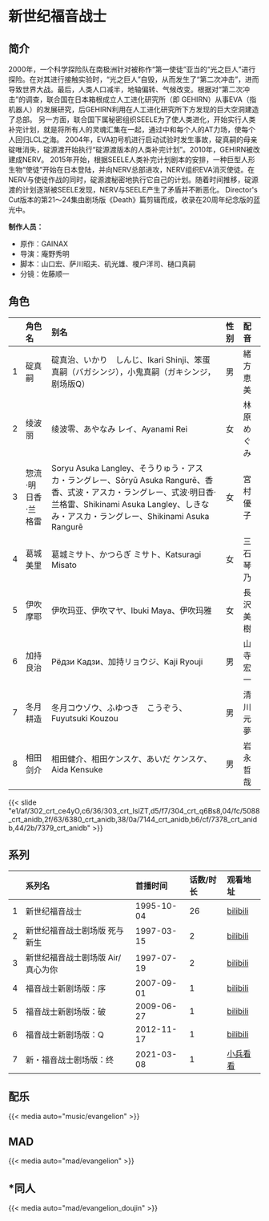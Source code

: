 # 新世纪福音战士


## 简介

2000年，一个科学探险队在南极洲针对被称作“第一使徒”亚当的“光之巨人”进行探险。在对其进行接触实验时，“光之巨人”自毁，从而发生了“第二次冲击”，进而导致世界大战。最后，人类人口减半，地轴偏转、气候改变。根据对“第二次冲击”的调查，联合国在日本箱根成立人工进化研究所（即 GEHIRN）从事EVA（指机器人）的发展研究，后GEHIRN利用在人工进化研究所下方发现的巨大空洞建造了总部。
另一方面，联合国下属秘密组织SEELE为了使人类进化，开始实行人类补完计划，就是将所有人的灵魂汇集在一起，通过中和每个人的AT力场，使每个人回归LCL之海。
2004年，EVA初号机进行启动试验时发生事故，碇真嗣的母亲碇唯消失，碇源渡开始执行“碇源渡版本的人类补完计划”。2010年，GEHIRN被改建成NERV。
2015年开始，根据SEELE人类补完计划剧本的安排，一种巨型人形生物“使徒”开始在日本登陆，并向NERV总部进攻，NERV组织EVA消灭使徒。在NERV与使徒作战的同时，碇源渡秘密地执行它自己的计划。随着时间推移，碇源渡的计划逐渐被SEELE发现，NERV与SEELE产生了矛盾并不断恶化。
Director's Cut版本的第21～24集由剧场版《Death》篇剪辑而成，收录在20周年纪念版的蓝光中。

**制作人员：**
- 原作：GAINAX
- 导演：庵野秀明
- 脚本：山口宏、萨川昭夫、矶光雄、榎户洋司、樋口真嗣
- 分镜：佐藤顺一

## 角色

|     |   角色名   |   别名  | 性别 |  配音  |
|:--- |:------  |:----      |:---  |:--   |
| 1 | 碇真嗣 | 碇真治、いかり　しんじ、Ikari Shinji、笨蛋真嗣（バガシンジ），小鬼真嗣（ガキシンジ，剧场版Q） | 男 | 緒方恵美 |
| 2 | 绫波丽 | 绫波零、あやなみ レイ、Ayanami Rei | 女 | 林原めぐみ |
| 3 | 惣流·明日香·兰格雷 | Soryu Asuka Langley、そうりゅう・アスカ・ラングレー、Sōryū Asuka Rangurē、香香、式波・アスカ・ラングレー、式波·明日香·兰格雷、Shikinami Asuka Langley、しきなみ・アスカ・ラングレー、Shikinami Asuka Rangurē | 女 | 宮村優子 |
| 4 | 葛城美里 | 葛城ミサト、かつらぎ ミサト、Katsuragi Misato | 女 | 三石琴乃 |
| 5 | 伊吹摩耶 | 伊吹玛亚、伊吹マヤ、Ibuki Maya、伊吹玛雅 | 女 | 長沢美樹 |
| 6 | 加持良治 | Рёдзи Кадзи、加持リョウジ、Kaji Ryouji | 男 | 山寺宏一 |
| 7 | 冬月耕造 | 冬月コウゾウ、ふゆつき　こうぞう、Fuyutsuki Kouzou | 男 | 清川元夢 |
| 8 | 相田剑介 | 相田健介、相田ケンスケ、あいだ ケンスケ、Aida Kensuke | 男 | 岩永哲哉 |

{{< slide "e1/af/302_crt_ce4yO,c6/36/303_crt_IslZT,d5/f7/304_crt_q6Bs8,04/fc/5088_crt_anidb,2f/63/6380_crt_anidb,38/0a/7144_crt_anidb,b6/cf/7378_crt_anidb,44/2b/7379_crt_anidb" >}}

## 系列

|     | 系列名                 | 首播时间       | 话数/时长 | 观看地址                                                     |
|:----|:--------------------|:-----------|:------|:---------------------------------------------------------|
| 1   | 新世纪福音战士             | 1995-10-04 | 26    | [bilibili](https://www.bilibili.com/bangumi/play/ss1635) |
| 2   | 新世纪福音战士剧场版 死与新生     | 1997-03-15 | 2     | [bilibili](https://www.bilibili.com/bangumi/play/ss1637) |
| 3   | 新世纪福音战士剧场版 Air/真心为你 | 1997-07-19 | 2     | [bilibili](https://www.bilibili.com/bangumi/play/ss1630) |
| 4   | 福音战士新剧场版：序          | 2007-09-01 | 1     | [bilibili](https://www.bilibili.com/bangumi/play/ss1638) |
| 5   | 福音战士新剧场版：破          | 2009-06-27 | 1     | [bilibili](https://www.bilibili.com/bangumi/play/ss1639) |
| 6   | 福音战士新剧场版：Q          | 2012-11-17 | 1     | [bilibili](https://www.bilibili.com/bangumi/play/ss1640) |
| 7   | 新・福音战士剧场版：终         | 2021-03-08 | 1     | [小兵看看](https://www.xbsee.com/play/105839/63-0.html)      |

## 配乐

{{< media auto="music/evangelion" >}}

## MAD

{{< media auto="mad/evangelion"  >}}

## *同人

{{< media auto="mad/evangelion_doujin" >}}
